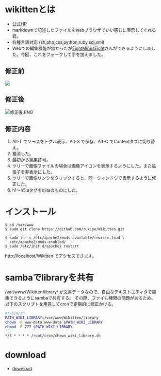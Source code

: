 wikittenとは
====
* [公式HP](http://wikitten.vizuina.com/)
* markdownで記述したファイルをwebブラウザでいい感じに表示してくれる君。
* 各種言語対応 (sh,php,css,python,ruby,sql,xml)
* Webでの編集機能が無かったが[EightMinusEight](https://github.com/EightMinusEight)さんができるようにしました。今回、これをフォークして手を加えました。

修正前
----
![](https://github-camo.global.ssl.fastly.net/49c07895d2ee3d967776e244f5af092a2fed17ed/687474703a2f2f77696b697474656e2e76697a75696e612e636f6d2f73637265656e73686f742e706e67)

修正後
----
![修正後.PNG](https://qiita-image-store.s3.amazonaws.com/0/25728/52f2a1db-78f0-155e-2187-2f2b8f06ab59.png)

修正内容
----
1. Alt-T でソースをトグル表示、Alt-S で保存、Alt-C でContentタブに切り替え。
1. 猫消した。
1. 最初から編集許可。
1. ツリーで画像ファイルの場合は画像アイコンを表示するようにした。また拡張子を非表示にした。
1. ツリーで画像リンクをクリックすると、同一ウィンドウで表示するように修正した。
1. h1〜h5,aタグをqiitaのものにした。

インストール
====

```bash:
$ cd /var/www
$ sudo git clone https://github.com/tukiyo/Wikitten.git
```

```bash:
$ sudo ln -s /etc/apache2/mods-available/rewrite.load \
  /etc/apache2/mods-enabled/
$ sudo /etc/init.d/apache2 restart
```

http://localhost/Wikitten でアクセスできます。


sambaでlibraryを共有
====

/var/www/Wikitten/library/ が文書データなので、自由なテキストエディタで編集できるようにsambaで共有する。
その際、ファイル権限の問題があるため、以下のスクリプトを用意してcronで定期的に修正かける。

```bash:chown_wiki_library.sh
#!/bin/sh
PATH_WIKI_LIBRARY=/var/www/Wikitten/library
chown -R www-data:www-data $PATH_WIKI_LIBRARY
chmod -R 777 $PATH_WIKI_LIBRARY
```

```bash:cronに追加
*/5 * * * * /root/cron/chown_wiki_library.sh
```

download
====
* [download](https://github.com/tukiyo/Wikitten.git)
